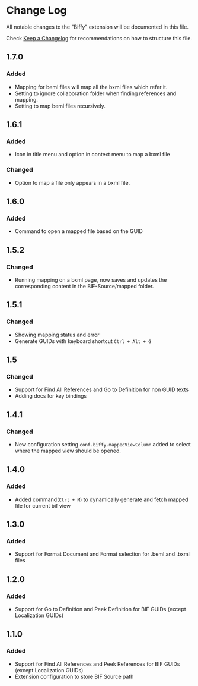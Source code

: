 # Change Log

All notable changes to the "Biffy" extension will be documented in this file.

Check [Keep a Changelog](http://keepachangelog.com/) for recommendations on how to structure this file.

## 1.7.0

### Added

* Mapping for beml files will map all the bxml files which refer it.
* Setting to ignore collaboration folder when finding references and mapping.
* Setting to map beml files recursively.

## 1.6.1

### Added

* Icon in title menu and option in context menu to map a bxml file

### Changed

* Option to map a file only appears in a bxml file.

## 1.6.0

### Added

* Command to open a mapped file based on the GUID

## 1.5.2

### Changed

* Running mapping on a bxml page, now saves and updates the corresponding content in the BIF-Source/mapped folder.

## 1.5.1

### Changed

* Showing mapping status and error
* Generate GUIDs with keyboard shortcut `Ctrl + Alt + G`

## 1.5

### Changed

* Support for Find All References and Go to Definition for non GUID texts
* Adding docs for key bindings

## 1.4.1

### Changed

* New configuration setting `conf.biffy.mappedViewColumn` added to select where the mapped view should be opened.

## 1.4.0

### Added

* Added command(`Ctrl + M`) to dynamically generate and fetch mapped file for current bif view

## 1.3.0

### Added

* Support for Format Document and Format selection for .beml and .bxml files

## 1.2.0

### Added

* Support for Go to Definition and Peek Definition for BIF GUIDs (except Localization GUIDs)

## 1.1.0

### Added

* Support for Find All References and Peek References for BIF GUIDs (except Localization GUIDs)
* Extension configuration to store BIF Source path
